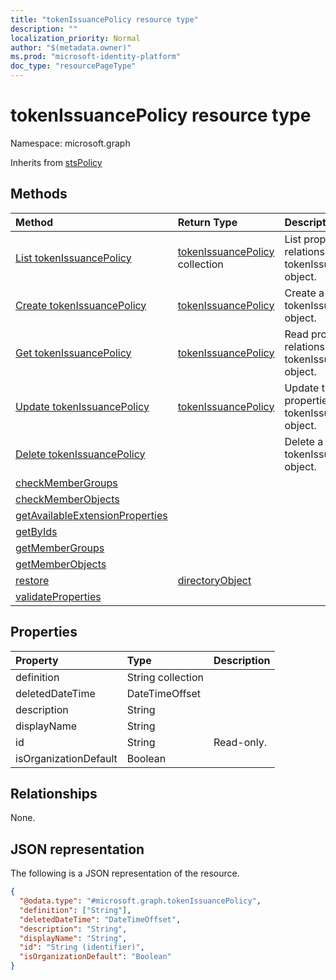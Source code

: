 ```yaml
---
title: "tokenIssuancePolicy resource type"
description: ""
localization_priority: Normal
author: "$(metadata.owner)"
ms.prod: "microsoft-identity-platform"
doc_type: "resourcePageType"
---
```


# tokenIssuancePolicy resource type

Namespace: microsoft.graph

Inherits from [stsPolicy](stspolicy.md)

## Methods

| Method                                                                                           | Return Type                                              | Description                                                        |
| :----------------------------------------------------------------------------------------------- | :------------------------------------------------------- | :----------------------------------------------------------------- |
| [List tokenIssuancePolicy](../api/tokenissuancepolicy-list.md)                                   | [tokenIssuancePolicy](tokenIssuancePolicy.md) collection | List properties and relationships of a tokenIssuancePolicy object. |
| [Create tokenIssuancePolicy](../api/tokenissuancepolicy-create.md)                               | [tokenIssuancePolicy](tokenIssuancePolicy.md)            | Create a new tokenIssuancePolicy object.                           |
| [Get tokenIssuancePolicy](../api/tokenissuancepolicy-get.md)                                     | [tokenIssuancePolicy](tokenIssuancePolicy.md)            | Read properties and relationships of a tokenIssuancePolicy object. |
| [Update tokenIssuancePolicy](../api/tokenissuancepolicy-update.md)                               | [tokenIssuancePolicy](tokenIssuancePolicy.md)            | Update the properties of a tokenIssuancePolicy object.             |
| [Delete tokenIssuancePolicy](../api/tokenissuancepolicy-delete.md)                               |                                                          | Delete a tokenIssuancePolicy object.                               |
| [checkMemberGroups](../api/tokenissuancepolicy-checkMemberGroups.md)                             |                                                          |                                                                    |
| [checkMemberObjects](../api/tokenissuancepolicy-checkMemberObjects.md)                           |                                                          |                                                                    |
| [getAvailableExtensionProperties](../api/tokenissuancepolicy-getAvailableExtensionProperties.md) |                                                          |                                                                    |
| [getByIds](../api/tokenissuancepolicy-getByIds.md)                                               |                                                          |                                                                    |
| [getMemberGroups](../api/tokenissuancepolicy-getMemberGroups.md)                                 |                                                          |                                                                    |
| [getMemberObjects](../api/tokenissuancepolicy-getMemberObjects.md)                               |                                                          |                                                                    |
| [restore](../api/tokenissuancepolicy-restore.md)                                                 | [directoryObject](../resources/-directoryobject.md)      |                                                                    |
| [validateProperties](../api/tokenissuancepolicy-validateProperties.md)                           |                                                          |                                                                    |

## Properties

| Property              | Type              | Description |
| :-------------------- | :---------------- | :---------- |
| definition            | String collection |             |
| deletedDateTime       | DateTimeOffset    |             |
| description           | String            |             |
| displayName           | String            |             |
| id                    | String            | Read-only.  |
| isOrganizationDefault | Boolean           |             |

## Relationships

None.

## JSON representation

The following is a JSON representation of the resource.

<!-- {
  "blockType": "resource",
  "keyProperty": "id",
  "@odata.type": "microsoft.graph.tokenIssuancePolicy",
  "baseType": "microsoft.graph.stsPolicy",
  "openType": False
}
-->

```json
{
  "@odata.type": "#microsoft.graph.tokenIssuancePolicy",
  "definition": ["String"],
  "deletedDateTime": "DateTimeOffset",
  "description": "String",
  "displayName": "String",
  "id": "String (identifier)",
  "isOrganizationDefault": "Boolean"
}
```
